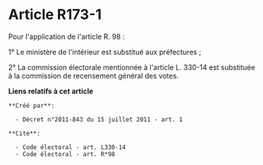 # Article R173-1

Pour l'application de l'article R. 98 : 

1° Le ministère de l'intérieur est substitué aux préfectures ; 

2° La commission électorale mentionnée à l'article L. 330-14 est substituée à la commission de recensement général des votes.

**Liens relatifs à cet article**

	**Créé par**:

	  - Décret n°2011-843 du 15 juillet 2011 - art. 1

	**Cite**:

	  - Code électoral - art. L330-14
	  - Code électoral - art. R*98
